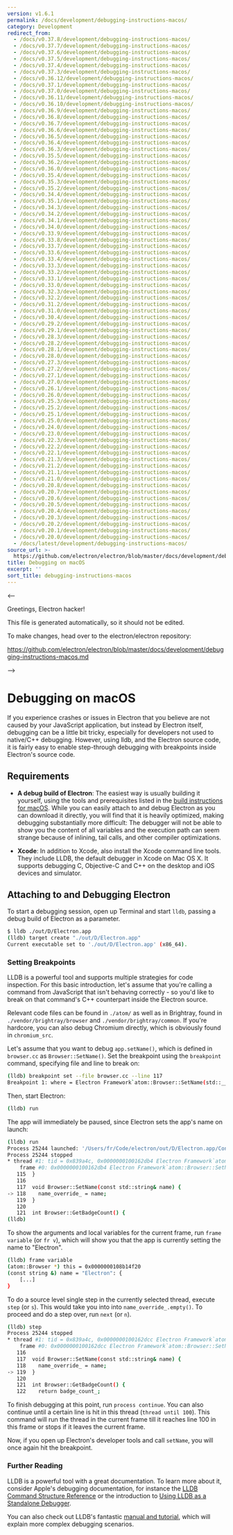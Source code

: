 ```yaml
---
version: v1.6.1
permalink: /docs/development/debugging-instructions-macos/
category: Development
redirect_from:
  - /docs/v0.37.8/development/debugging-instructions-macos/
  - /docs/v0.37.7/development/debugging-instructions-macos/
  - /docs/v0.37.6/development/debugging-instructions-macos/
  - /docs/v0.37.5/development/debugging-instructions-macos/
  - /docs/v0.37.4/development/debugging-instructions-macos/
  - /docs/v0.37.3/development/debugging-instructions-macos/
  - /docs/v0.36.12/development/debugging-instructions-macos/
  - /docs/v0.37.1/development/debugging-instructions-macos/
  - /docs/v0.37.0/development/debugging-instructions-macos/
  - /docs/v0.36.11/development/debugging-instructions-macos/
  - /docs/v0.36.10/development/debugging-instructions-macos/
  - /docs/v0.36.9/development/debugging-instructions-macos/
  - /docs/v0.36.8/development/debugging-instructions-macos/
  - /docs/v0.36.7/development/debugging-instructions-macos/
  - /docs/v0.36.6/development/debugging-instructions-macos/
  - /docs/v0.36.5/development/debugging-instructions-macos/
  - /docs/v0.36.4/development/debugging-instructions-macos/
  - /docs/v0.36.3/development/debugging-instructions-macos/
  - /docs/v0.35.5/development/debugging-instructions-macos/
  - /docs/v0.36.2/development/debugging-instructions-macos/
  - /docs/v0.36.0/development/debugging-instructions-macos/
  - /docs/v0.35.4/development/debugging-instructions-macos/
  - /docs/v0.35.3/development/debugging-instructions-macos/
  - /docs/v0.35.2/development/debugging-instructions-macos/
  - /docs/v0.34.4/development/debugging-instructions-macos/
  - /docs/v0.35.1/development/debugging-instructions-macos/
  - /docs/v0.34.3/development/debugging-instructions-macos/
  - /docs/v0.34.2/development/debugging-instructions-macos/
  - /docs/v0.34.1/development/debugging-instructions-macos/
  - /docs/v0.34.0/development/debugging-instructions-macos/
  - /docs/v0.33.9/development/debugging-instructions-macos/
  - /docs/v0.33.8/development/debugging-instructions-macos/
  - /docs/v0.33.7/development/debugging-instructions-macos/
  - /docs/v0.33.6/development/debugging-instructions-macos/
  - /docs/v0.33.4/development/debugging-instructions-macos/
  - /docs/v0.33.3/development/debugging-instructions-macos/
  - /docs/v0.33.2/development/debugging-instructions-macos/
  - /docs/v0.33.1/development/debugging-instructions-macos/
  - /docs/v0.33.0/development/debugging-instructions-macos/
  - /docs/v0.32.3/development/debugging-instructions-macos/
  - /docs/v0.32.2/development/debugging-instructions-macos/
  - /docs/v0.31.2/development/debugging-instructions-macos/
  - /docs/v0.31.0/development/debugging-instructions-macos/
  - /docs/v0.30.4/development/debugging-instructions-macos/
  - /docs/v0.29.2/development/debugging-instructions-macos/
  - /docs/v0.29.1/development/debugging-instructions-macos/
  - /docs/v0.28.3/development/debugging-instructions-macos/
  - /docs/v0.28.2/development/debugging-instructions-macos/
  - /docs/v0.28.1/development/debugging-instructions-macos/
  - /docs/v0.28.0/development/debugging-instructions-macos/
  - /docs/v0.27.3/development/debugging-instructions-macos/
  - /docs/v0.27.2/development/debugging-instructions-macos/
  - /docs/v0.27.1/development/debugging-instructions-macos/
  - /docs/v0.27.0/development/debugging-instructions-macos/
  - /docs/v0.26.1/development/debugging-instructions-macos/
  - /docs/v0.26.0/development/debugging-instructions-macos/
  - /docs/v0.25.3/development/debugging-instructions-macos/
  - /docs/v0.25.2/development/debugging-instructions-macos/
  - /docs/v0.25.1/development/debugging-instructions-macos/
  - /docs/v0.25.0/development/debugging-instructions-macos/
  - /docs/v0.24.0/development/debugging-instructions-macos/
  - /docs/v0.23.0/development/debugging-instructions-macos/
  - /docs/v0.22.3/development/debugging-instructions-macos/
  - /docs/v0.22.2/development/debugging-instructions-macos/
  - /docs/v0.22.1/development/debugging-instructions-macos/
  - /docs/v0.21.3/development/debugging-instructions-macos/
  - /docs/v0.21.2/development/debugging-instructions-macos/
  - /docs/v0.21.1/development/debugging-instructions-macos/
  - /docs/v0.21.0/development/debugging-instructions-macos/
  - /docs/v0.20.8/development/debugging-instructions-macos/
  - /docs/v0.20.7/development/debugging-instructions-macos/
  - /docs/v0.20.6/development/debugging-instructions-macos/
  - /docs/v0.20.5/development/debugging-instructions-macos/
  - /docs/v0.20.4/development/debugging-instructions-macos/
  - /docs/v0.20.3/development/debugging-instructions-macos/
  - /docs/v0.20.2/development/debugging-instructions-macos/
  - /docs/v0.20.1/development/debugging-instructions-macos/
  - /docs/v0.20.0/development/debugging-instructions-macos/
  - /docs/latest/development/debugging-instructions-macos/
source_url: >-
  https://github.com/electron/electron/blob/master/docs/development/debugging-instructions-macos.md
title: Debugging on macOS
excerpt: ''
sort_title: debugging-instructions-macos
---
```



<--

Greetings, Electron hacker!

This file is generated automatically, so it should not be edited.

To make changes, head over to the electron/electron repository:

https://github.com/electron/electron/blob/master/docs/development/debugging-instructions-macos.md

-->

# Debugging on macOS

If you experience crashes or issues in Electron that you believe are not caused by your JavaScript application, but instead by Electron itself, debugging can be a little bit tricky, especially for developers not used to native/C++ debugging. However, using lldb, and the Electron source code, it is fairly easy to enable step-through debugging with breakpoints inside Electron's source code.

## Requirements

*   **A debug build of Electron**: The easiest way is usually building it yourself, using the tools and prerequisites listed in the [build instructions for macOS]({{site.baseurl}}/docs/development/build-instructions-osx). While you can easily attach to and debug Electron as you can download it directly, you will find that it is heavily optimized, making debugging substantially more difficult: The debugger will not be able to show you the content of all variables and the execution path can seem strange because of inlining, tail calls, and other compiler optimizations.

*   **Xcode**: In addition to Xcode, also install the Xcode command line tools. They include LLDB, the default debugger in Xcode on Mac OS X. It supports debugging C, Objective-C and C++ on the desktop and iOS devices and simulator.

## Attaching to and Debugging Electron

To start a debugging session, open up Terminal and start `lldb`, passing a debug build of Electron as a parameter.

```bash
$ lldb ./out/D/Electron.app
(lldb) target create "./out/D/Electron.app"
Current executable set to './out/D/Electron.app' (x86_64).
```

### Setting Breakpoints

LLDB is a powerful tool and supports multiple strategies for code inspection. For this basic introduction, let's assume that you're calling a command from JavaScript that isn't behaving correctly - so you'd like to break on that command's C++ counterpart inside the Electron source.

Relevant code files can be found in `./atom/` as well as in Brightray, found in `./vendor/brightray/browser` and `./vendor/brightray/common`. If you're hardcore, you can also debug Chromium directly, which is obviously found in `chromium_src`.

Let's assume that you want to debug `app.setName()`, which is defined in `browser.cc` as `Browser::SetName()`. Set the breakpoint using the `breakpoint` command, specifying file and line to break on:

```bash
(lldb) breakpoint set --file browser.cc --line 117
Breakpoint 1: where = Electron Framework`atom::Browser::SetName(std::__1::basic_string<char, std::__1::char_traits<char>, std::__1::allocator<char> > const&) + 20 at browser.cc:118, address = 0x000000000015fdb4
```

Then, start Electron:

```bash
(lldb) run
```

The app will immediately be paused, since Electron sets the app's name on launch:

```bash
(lldb) run
Process 25244 launched: '/Users/fr/Code/electron/out/D/Electron.app/Contents/MacOS/Electron' (x86_64)
Process 25244 stopped
* thread #1: tid = 0x839a4c, 0x0000000100162db4 Electron Framework`atom::Browser::SetName(this=0x0000000108b14f20, name="Electron") + 20 at browser.cc:118, queue = 'com.apple.main-thread', stop reason = breakpoint 1.1
    frame #0: 0x0000000100162db4 Electron Framework`atom::Browser::SetName(this=0x0000000108b14f20, name="Electron") + 20 at browser.cc:118
   115 	}
   116
   117 	void Browser::SetName(const std::string& name) {
-> 118 	  name_override_ = name;
   119 	}
   120
   121 	int Browser::GetBadgeCount() {
(lldb)
```

To show the arguments and local variables for the current frame, run `frame variable` (or `fr v`), which will show you that the app is currently setting the name to "Electron".

```bash
(lldb) frame variable
(atom::Browser *) this = 0x0000000108b14f20
(const string &) name = "Electron": {
    [...]
}
```

To do a source level single step in the currently selected thread, execute `step` (or `s`). This would take you into into `name_override_.empty()`. To proceed and do a step over, run `next` (or `n`).

```bash
(lldb) step
Process 25244 stopped
* thread #1: tid = 0x839a4c, 0x0000000100162dcc Electron Framework`atom::Browser::SetName(this=0x0000000108b14f20, name="Electron") + 44 at browser.cc:119, queue = 'com.apple.main-thread', stop reason = step in
    frame #0: 0x0000000100162dcc Electron Framework`atom::Browser::SetName(this=0x0000000108b14f20, name="Electron") + 44 at browser.cc:119
   116
   117 	void Browser::SetName(const std::string& name) {
   118 	  name_override_ = name;
-> 119 	}
   120
   121 	int Browser::GetBadgeCount() {
   122 	  return badge_count_;
```

To finish debugging at this point, run `process continue`. You can also continue until a certain line is hit in this thread (`thread until 100`). This command will run the thread in the current frame till it reaches line 100 in this frame or stops if it leaves the current frame.

Now, if you open up Electron's developer tools and call `setName`, you will once again hit the breakpoint.

### Further Reading

LLDB is a powerful tool with a great documentation. To learn more about it, consider Apple's debugging documentation, for instance the [LLDB Command Structure Reference](https://developer.apple.com/library/mac/documentation/IDEs/Conceptual/gdb_to_lldb_transition_guide/document/lldb-basics.html#//apple_ref/doc/uid/TP40012917-CH2-SW2) or the introduction to [Using LLDB as a Standalone Debugger](https://developer.apple.com/library/mac/documentation/IDEs/Conceptual/gdb_to_lldb_transition_guide/document/lldb-terminal-workflow-tutorial.html).

You can also check out LLDB's fantastic [manual and tutorial](http://lldb.llvm.org/tutorial.html), which will explain more complex debugging scenarios.
